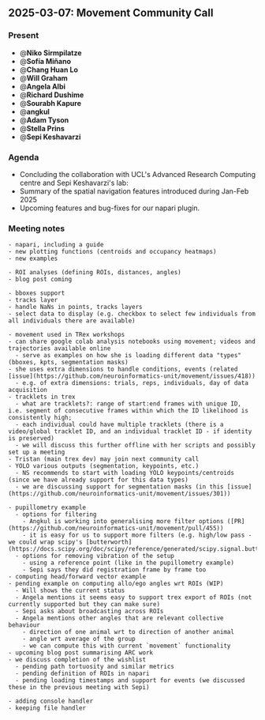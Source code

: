## 2025-03-07: Movement Community Call



### Present
- @**Niko Sirmpilatze**
- @**Sofía Miñano**
- @**Chang Huan Lo**
- @**Will Graham**
- @**Angela Albi**
- @**Richard Dushime**
- @**Sourabh Kapure**
- @**angkul**
- @**Adam Tyson**
- @**Stella Prins**
- @**Sepi Keshavarzi**


### Agenda

- Concluding the collaboration with UCL's Advanced Research Computing centre and Sepi Keshavarzi's lab:
- Summary of the spatial navigation features introduced during Jan-Feb 2025
- Upcoming features and bug-fixes for our napari plugin.

### Meeting notes


```spoiler New release announcement :tada: 
- napari, including a guide
- new plotting functions (centroids and occupancy heatmaps)
- new examples
```

```spoiler ARC team contributions
- ROI analyses (defining ROIs, distances, angles)
- blog post coming
```

```spoiler Sofia updates on Napari
- bboxes support 
- tracks layer
- handle NaNs in points, tracks layers
- select data to display (e.g. checkbox to select few individuals from all individuals there are available)
```

```spoiler Angela updates
- movement used in TRex workshops
- can share google colab analysis notebooks using movement; videos and trajectories available online
  - serve as examples on how she is loading different data "types" (bboxes, kpts, segmentation masks)
- she uses extra dimensions to handle conditions, events (related [issue](https://github.com/neuroinformatics-unit/movement/issues/418))
  - e.g. of extra dimensions: trials, reps, individuals, day of data acquisition
- tracklets in trex 
  - what are tracklets?: range of start:end frames with unique ID, i.e. segment of consecutive frames within which the ID likelihood is consistently high; 
  - each individual could have multiple tracklets (there is a video/global tracklet ID, and an individual tracklet ID - if identity is preserved)
  - we will discuss this further offline with her scripts and possibly set up a meeting
- Tristan (main trex dev) may join next community call
- YOLO various outputs (segmentation, keypoints, etc.)
  - NS recommends to start with loading YOLO keypoints/centroids (since we have already support for this data types)
  - we are discussing support for segmentation masks (in this [issue](https://github.com/neuroinformatics-unit/movement/issues/301))
```

```spoiler Sepi updates
- pupillometry example
  - options for filtering
    - Angkul is working into generalising more filter options ([PR](https://github.com/neuroinformatics-unit/movement/pull/455))
    - it is easy for us to support more filters (e.g. high/low pass - we could wrap scipy's [butterworth](https://docs.scipy.org/doc/scipy/reference/generated/scipy.signal.butter.html))
  - options for removing vibration of the setup
    - using a reference point (like in the pupillometry example)
    - Sepi says they did registration frame by frame too
- computing head/forward vector example
- pending example on computing allo/ego angles wrt ROIs (WIP)
  - Will shows the current status
  - Angela mentions it seems easy to support trex export of ROIs (not currently supported but they can make sure)
  - Sepi asks about broadcasting across ROIs
  - Angela mentions other angles that are relevant collective behaviour
    - direction of one animal wrt to direction of another animal
    - angle wrt average of the group
    - we can compute this with current `movement` functionality
- upcoming blog post summarising ARC work
- we discuss completion of the wishlist
  - pending path tortuosity and similar metrics
  - pending definition of ROIs in napari
  - pending loading timestamps and support for events (we discussed these in the previous meeting with Sepi)
```

```spoiler CH is replacing our own logging module with loguru
- adding console handler 
- keeping file handler
```